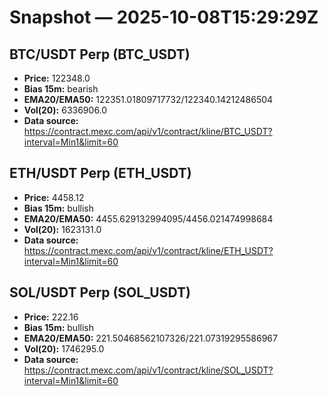 # Snapshot — 2025-10-08T15:29:29Z

## BTC/USDT Perp (BTC_USDT)
- **Price:** 122348.0
- **Bias 15m:** bearish
- **EMA20/EMA50:** 122351.01809717732/122340.14212486504
- **Vol(20):** 6336906.0
- **Data source:** https://contract.mexc.com/api/v1/contract/kline/BTC_USDT?interval=Min1&limit=60

## ETH/USDT Perp (ETH_USDT)
- **Price:** 4458.12
- **Bias 15m:** bullish
- **EMA20/EMA50:** 4455.629132994095/4456.021474998684
- **Vol(20):** 1623131.0
- **Data source:** https://contract.mexc.com/api/v1/contract/kline/ETH_USDT?interval=Min1&limit=60

## SOL/USDT Perp (SOL_USDT)
- **Price:** 222.16
- **Bias 15m:** bullish
- **EMA20/EMA50:** 221.50468562107326/221.07319295586967
- **Vol(20):** 1746295.0
- **Data source:** https://contract.mexc.com/api/v1/contract/kline/SOL_USDT?interval=Min1&limit=60
